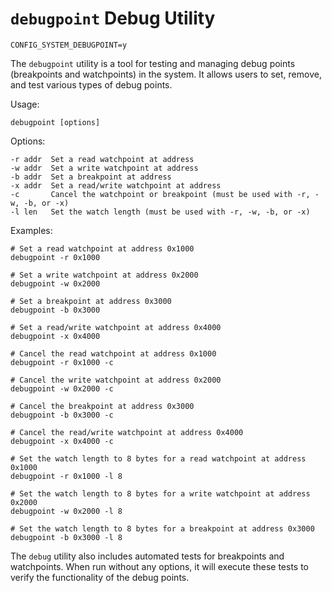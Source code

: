 # `debugpoint` Debug Utility

`CONFIG_SYSTEM_DEBUGPOINT=y`

The `debugpoint` utility is a tool for testing and managing debug points
(breakpoints and watchpoints) in the system. It allows users to set,
remove, and test various types of debug points.

Usage:

    debugpoint [options]

Options:

    -r addr  Set a read watchpoint at address
    -w addr  Set a write watchpoint at address
    -b addr  Set a breakpoint at address
    -x addr  Set a read/write watchpoint at address
    -c       Cancel the watchpoint or breakpoint (must be used with -r, -w, -b, or -x)
    -l len   Set the watch length (must be used with -r, -w, -b, or -x)

Examples:

    # Set a read watchpoint at address 0x1000
    debugpoint -r 0x1000
    
    # Set a write watchpoint at address 0x2000
    debugpoint -w 0x2000
    
    # Set a breakpoint at address 0x3000
    debugpoint -b 0x3000
    
    # Set a read/write watchpoint at address 0x4000
    debugpoint -x 0x4000
    
    # Cancel the read watchpoint at address 0x1000
    debugpoint -r 0x1000 -c
    
    # Cancel the write watchpoint at address 0x2000
    debugpoint -w 0x2000 -c
    
    # Cancel the breakpoint at address 0x3000
    debugpoint -b 0x3000 -c
    
    # Cancel the read/write watchpoint at address 0x4000
    debugpoint -x 0x4000 -c
    
    # Set the watch length to 8 bytes for a read watchpoint at address 0x1000
    debugpoint -r 0x1000 -l 8
    
    # Set the watch length to 8 bytes for a write watchpoint at address 0x2000
    debugpoint -w 0x2000 -l 8
    
    # Set the watch length to 8 bytes for a breakpoint at address 0x3000
    debugpoint -b 0x3000 -l 8

The `debug` utility also includes automated tests for breakpoints and
watchpoints. When run without any options, it will execute these tests
to verify the functionality of the debug points.
